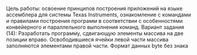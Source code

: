 Цель работы: освоение принципов построения приложений на языке ассемблера для системы Texas Instruments, ознакомление с командами и правилами построения программ в соответствии с особенностями конвейерного и параллельного выполнения команд. 
Вариант задания (14):
Разработать программу, сдвигающую элементы массива на две позиции вправо. 
Освободившиеся ячейки левой части массива заполняются элементами правой 
части. 
Формат данных byte без знака


